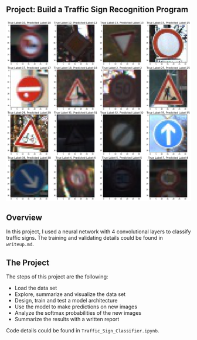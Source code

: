 ## Project: Build a Traffic Sign Recognition Program
![testResult.png](./examples/testResult.png)

**Overview**
---
In this project, I used a neural network with 4 convolutional layers to classify traffic signs. The training and validating details could be found in `writeup.md`.

**The Project**
---
The steps of this project are the following:
* Load the data set
* Explore, summarize and visualize the data set
* Design, train and test a model architecture
* Use the model to make predictions on new images
* Analyze the softmax probabilities of the new images
* Summarize the results with a written report

Code details could be found in `Traffic_Sign_Classifier.ipynb`.

